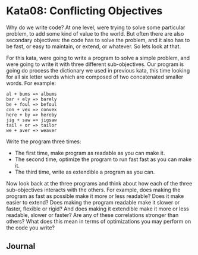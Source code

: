 # Kata08: Conflicting Objectives

Why do we write code? At one level, were trying to solve some particular
problem, to add some kind of value to the world. But often there are also
secondary objectives: the code has to solve the problem, and it also has to be
fast, or easy to maintain, or extend, or whatever. So lets look at that.

For this kata, were going to write a program to solve a simple problem, and were
going to write it with three different sub-objectives. Our program is going do
process the dictionary we used in previous kata, this time looking for all six
letter words which are composed of two concatenated smaller words. For example:

```
al + bums => albums
bar + ely => barely
be + foul => befoul
con + vex => convex
here + by => hereby
jig + saw => jigsaw
tail + or => tailor
we + aver => weaver
```

Write the program three times:

* The first time, make program as readable as you can make it.
* The second time, optimize the program to run fast fast as you can make it.
* The third time, write as extendible a program as you can.

Now look back at the three programs and think about how each of the three
sub-objectives interacts with the others. For example, does making the program
as fast as possible make it more or less readable? Does it make easier to
extend? Does making the program readable make it slower or faster, flexible or
rigid? And does making it extendible make it more or less readable, slower or
faster? Are any of these correlations stronger than others? What does this mean
in terms of optimizations you may perform on the code you write?

## Journal
